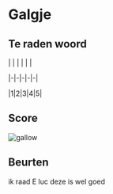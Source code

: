 # Galgje

## Te raden woord
 
| | | | | |

|-|-|-|-|-|

|1|2|3|4|5|

## Score
![gallow](./images/1.png)

## Beurten
ik raad E luc deze is wel goed
